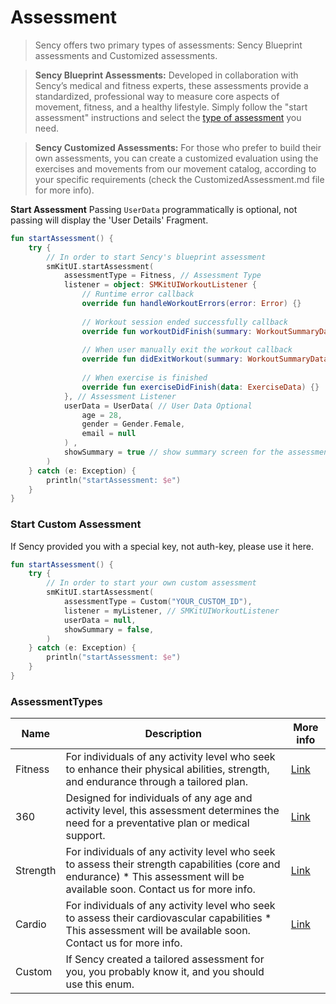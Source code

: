 # Assessment

> Sency offers two primary types of assessments: Sency Blueprint assessments and Customized assessments.

> **Sency Blueprint Assessments:** Developed in collaboration with Sency’s medical and fitness experts, these assessments provide a standardized, professional way to measure core aspects of movement, fitness, and a healthy lifestyle. Simply follow the "start assessment" instructions and select the [type of assessment](#assessment-types) you need.

> **Sency Customized Assessments:** For those who prefer to build their own assessments, you can create a customized evaluation using the exercises and movements from our movement catalog, according to your specific requirements (check the CustomizedAssessment.md file for more info).

**Start Assessment**
Passing `UserData` programmatically is optional, not passing will display the 'User Details' Fragment.
```Kotlin
fun startAssessment() {
    try {
        // In order to start Sency's blueprint assessment
        smKitUI.startAssessment(
            assessmentType = Fitness, // Assessment Type
            listener = object: SMKitUIWorkoutListener {
                // Runtime error callback
                override fun handleWorkoutErrors(error: Error) {}
    
                // Workout session ended successfully callback
                override fun workoutDidFinish(summary: WorkoutSummaryData) {}
    
                // When user manually exit the workout callback
                override fun didExitWorkout(summary: WorkoutSummaryData) {}
    
                // When exercise is finished
                override fun exerciseDidFinish(data: ExerciseData) {}
            }, // Assessment Listener
            userData = UserData( // User Data Optional 
                age = 28,
                gender = Gender.Female,
                email = null
            ) ,
            showSummary = true // show summary screen for the assessment
        )
    } catch (e: Exception) {
        println("startAssessment: $e")
    }
}
```

### Start Custom Assessment
If Sency provided you with a special key, not auth-key, please use it here. 

```Kotlin
fun startAssessment() {
    try {
        // In order to start your own custom assessment
        smKitUI.startAssessment(
            assessmentType = Custom("YOUR_CUSTOM_ID"), 
            listener = myListener, // SMKitUIWorkoutListener 
            userData = null,
            showSummary = false,
        )
    } catch (e: Exception) {
        println("startAssessment: $e")
    }
}
```

### AssessmentTypes <a name="assessment-types"></a>
| Name                | Description |More info|
|---------------------|---------------------|---------------------|
| Fitness             | For individuals of any activity level who seek to enhance their physical abilities, strength, and endurance through a tailored plan.| [Link](https://github.com/sency-ai/smkit-sdk/blob/main/Assessments/AI-Fitness-Assessment.md) |
| 360                 | Designed for individuals of any age and activity level, this assessment determines the need for a preventative plan or medical support.| [Link](https://github.com/sency-ai/smkit-sdk/blob/main/Assessments/360-Body-Assessment.md) |
| Strength            |For individuals of any activity level who seek to assess their strength capabilities (core and endurance) * This assessment will be available soon. Contact us for more info.| [Link](https://github.com/sency-ai/smkit-sdk/blob/main/Assessments/Strength.md) |
| Cardio            |For individuals of any activity level who seek to assess their cardiovascular capabilities  * This assessment will be available soon. Contact us for more info.| [Link](https://github.com/sency-ai/smkit-sdk/blob/main/Assessments/Cardio.md) |
| Custom              |If Sency created a tailored assessment for you, you probably know it, and you should use this enum.|  |

